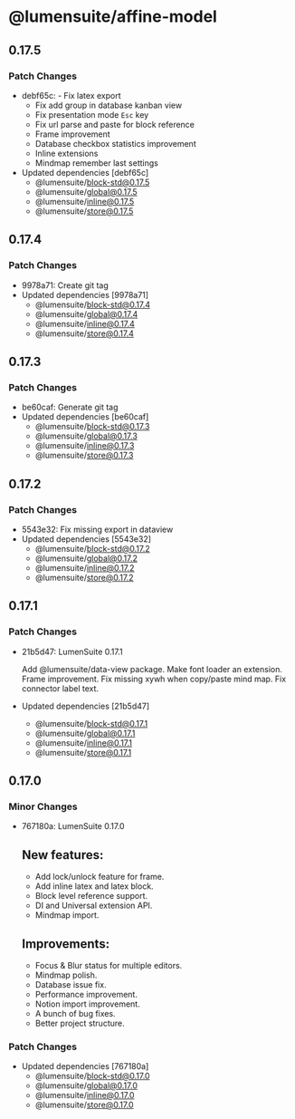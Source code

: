 # @lumensuite/affine-model

## 0.17.5

### Patch Changes

- debf65c: - Fix latex export
  - Fix add group in database kanban view
  - Fix presentation mode `Esc` key
  - Fix url parse and paste for block reference
  - Frame improvement
  - Database checkbox statistics improvement
  - Inline extensions
  - Mindmap remember last settings
- Updated dependencies [debf65c]
  - @lumensuite/block-std@0.17.5
  - @lumensuite/global@0.17.5
  - @lumensuite/inline@0.17.5
  - @lumensuite/store@0.17.5

## 0.17.4

### Patch Changes

- 9978a71: Create git tag
- Updated dependencies [9978a71]
  - @lumensuite/block-std@0.17.4
  - @lumensuite/global@0.17.4
  - @lumensuite/inline@0.17.4
  - @lumensuite/store@0.17.4

## 0.17.3

### Patch Changes

- be60caf: Generate git tag
- Updated dependencies [be60caf]
  - @lumensuite/block-std@0.17.3
  - @lumensuite/global@0.17.3
  - @lumensuite/inline@0.17.3
  - @lumensuite/store@0.17.3

## 0.17.2

### Patch Changes

- 5543e32: Fix missing export in dataview
- Updated dependencies [5543e32]
  - @lumensuite/block-std@0.17.2
  - @lumensuite/global@0.17.2
  - @lumensuite/inline@0.17.2
  - @lumensuite/store@0.17.2

## 0.17.1

### Patch Changes

- 21b5d47: LumenSuite 0.17.1

  Add @lumensuite/data-view package.
  Make font loader an extension.
  Frame improvement.
  Fix missing xywh when copy/paste mind map.
  Fix connector label text.

- Updated dependencies [21b5d47]
  - @lumensuite/block-std@0.17.1
  - @lumensuite/global@0.17.1
  - @lumensuite/inline@0.17.1
  - @lumensuite/store@0.17.1

## 0.17.0

### Minor Changes

- 767180a: LumenSuite 0.17.0

  ## New features:

  - Add lock/unlock feature for frame.
  - Add inline latex and latex block.
  - Block level reference support.
  - DI and Universal extension API.
  - Mindmap import.

  ## Improvements:

  - Focus & Blur status for multiple editors.
  - Mindmap polish.
  - Database issue fix.
  - Performance improvement.
  - Notion import improvement.
  - A bunch of bug fixes.
  - Better project structure.

### Patch Changes

- Updated dependencies [767180a]
  - @lumensuite/block-std@0.17.0
  - @lumensuite/global@0.17.0
  - @lumensuite/inline@0.17.0
  - @lumensuite/store@0.17.0
